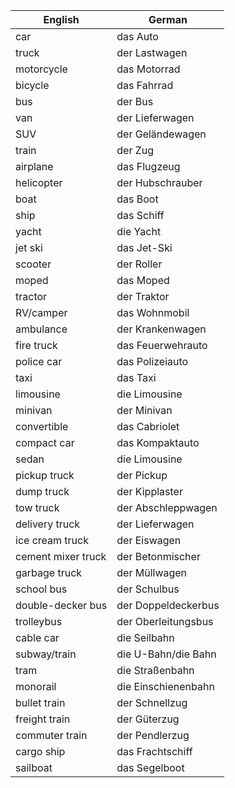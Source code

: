 

| English              | German                |
|----------------------|-----------------------|
| car                  | das Auto              |
| truck                | der Lastwagen         |
| motorcycle           | das Motorrad          |
| bicycle              | das Fahrrad           |
| bus                  | der Bus               |
| van                  | der Lieferwagen       |
| SUV                  | der Geländewagen      |
| train                | der Zug               |
| airplane             | das Flugzeug          |
| helicopter           | der Hubschrauber      |
| boat                 | das Boot              |
| ship                 | das Schiff            |
| yacht                | die Yacht             |
| jet ski              | das Jet-Ski           |
| scooter              | der Roller            |
| moped                | das Moped             |
| tractor              | der Traktor           |
| RV/camper            | das Wohnmobil         |
| ambulance            | der Krankenwagen      |
| fire truck           | das Feuerwehrauto     |
| police car           | das Polizeiauto       |
| taxi                 | das Taxi              |
| limousine            | die Limousine         |
| minivan              | der Minivan           |
| convertible          | das Cabriolet         |
| compact car          | das Kompaktauto       |
| sedan                | die Limousine         |
| pickup truck         | der Pickup            |
| dump truck           | der Kipplaster        |
| tow truck            | der Abschleppwagen    |
| delivery truck       | der Lieferwagen       |
| ice cream truck      | der Eiswagen          |
| cement mixer truck   | der Betonmischer      |
| garbage truck        | der Müllwagen         |
| school bus           | der Schulbus          |
| double-decker bus    | der Doppeldeckerbus   |
| trolleybus           | der Oberleitungsbus   |
| cable car            | die Seilbahn          |
| subway/train         | die U-Bahn/die Bahn   |
| tram                 | die Straßenbahn       |
| monorail             | die Einschienenbahn   |
| bullet train         | der Schnellzug        |
| freight train        | der Güterzug          |
| commuter train       | der Pendlerzug        |
| cargo ship           | das Frachtschiff      |
| sailboat             | das Segelboot         |